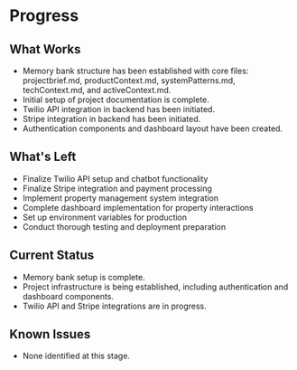 # Progress

## What Works
- Memory bank structure has been established with core files: projectbrief.md, productContext.md, systemPatterns.md, techContext.md, and activeContext.md.
- Initial setup of project documentation is complete.
- Twilio API integration in backend has been initiated.
- Stripe integration in backend has been initiated.
- Authentication components and dashboard layout have been created.

## What's Left
- Finalize Twilio API setup and chatbot functionality
- Finalize Stripe integration and payment processing
- Implement property management system integration
- Complete dashboard implementation for property interactions
- Set up environment variables for production
- Conduct thorough testing and deployment preparation

## Current Status
- Memory bank setup is complete.
- Project infrastructure is being established, including authentication and dashboard components.
- Twilio API and Stripe integrations are in progress.

## Known Issues
- None identified at this stage.
